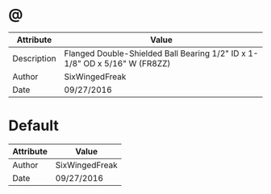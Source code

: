 # @
| Attribute | Value |
| ---  | ---     |
| Description | Flanged Double-Shielded Ball Bearing 1/2&quot; ID x 1-1/8&quot; OD x 5/16&quot; W (FR8ZZ) |
| Author | SixWingedFreak |
| Date | 09/27/2016 |
# Default
| Attribute | Value |
| ---  | ---     |
| Author | SixWingedFreak |
| Date | 09/27/2016 |
